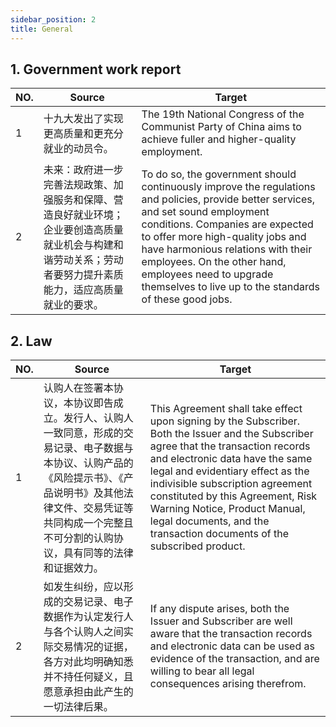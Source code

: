 ```yaml
---
sidebar_position: 2
title: General
---
```


## 1. Government work report

| NO. | Source | Target |
| --- | --- | --- |
| 1 | 十九大发出了实现更高质量和更充分就业的动员令。 | The 19th National Congress of the Communist Party of China aims to achieve fuller and higher-quality employment. |
| 2 | 未来：政府进一步完善法规政策、加强服务和保障、营造良好就业环境；企业要创造高质量就业机会与构建和谐劳动关系；劳动者要努力提升素质能力，适应高质量就业的要求。 | To do so, the government should continuously improve the regulations and policies, provide better services, and set sound employment conditions. Companies are expected to offer more high-quality jobs and have harmonious relations with their employees. On the other hand, employees need to upgrade themselves to live up to the standards of these good jobs. |

## 2. Law

| NO. | Source | Target |
| --- | --- | --- |
| 1 | 认购人在签署本协议，本协议即告成立。发行人、认购人一致同意，形成的交易记录、电子数据与本协议、认购产品的《风险提示书》、《产品说明书》及其他法律文件、交易凭证等共同构成一个完整且不可分割的认购协议，具有同等的法律和证据效力。 | This Agreement shall take effect upon signing by the Subscriber. Both the Issuer and the Subscriber agree that the transaction records and electronic data have the same legal and evidentiary effect as the indivisible subscription agreement constituted by this Agreement, Risk Warning Notice, Product Manual, legal documents, and the transaction documents of the subscribed product. |
| 2 | 如发生纠纷，应以形成的交易记录、电子数据作为认定发行人与各个认购人之间实际交易情况的证据，各方对此均明确知悉并不持任何疑义，且愿意承担由此产生的一切法律后果。 | If any dispute arises, both the Issuer and Subscriber are well aware that the transaction records and electronic data can be used as evidence of the transaction, and are willing to bear all legal consequences arising therefrom. |
